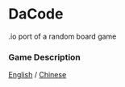 # DaCode
.io port of a random board game

### Game Description
[English](https://boardgamegeek.com/boardgame/8946/da-vinci-code) / 
[Chinese](https://blog.xuite.net/tacox0127/rx002/37191665-%5B%E8%A6%8F%E5%89%87%5D+%E7%B5%82%E6%A5%B5%E5%AF%86%E7%A2%BC+Da+Vinci+Code+(Coda))  
